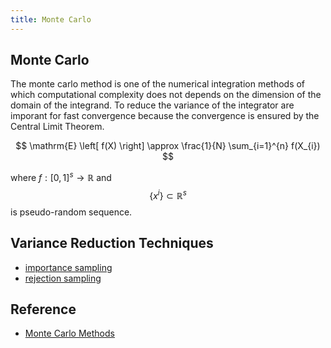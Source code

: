 ```yaml
---
title: Monte Carlo
---
```


## Monte Carlo
The monte carlo method is one of the numerical integration methods of which computational complexity does not depends on the dimension of the domain of the integrand.
To reduce the variance of the integrator are imporant for fast convergence because the convergence is ensured by the Central Limit Theorem.

$$
    \mathrm{E}
    \left[
        f(X)
    \right]
    \approx
    \frac{1}{N}
    \sum_{i=1}^{n}
        f(X_{i})
$$

where $f: [0, 1]^{s} \rightarrow \mathbb{R}$ and $$\{x^{i}\} \subset \mathbb{R}^{s}$$ is pseudo-random sequence.

## Variance Reduction Techniques
* <a href="{{ site.baseurl }}/math/monte_carlo/importance_sampling.html">importance sampling</a>
* <a href="{{ site.baseurl }}/math/monte_carlo/importance_sampling.html">rejection sampling</a>

## Reference
* [Monte Carlo Methods](https://www.unige.ch/sciences/astro/files/2713/8971/4086/3_Paltani_MonteCarlo.pdf)
